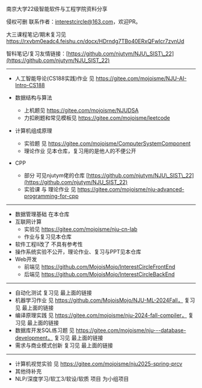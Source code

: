 南京大学22级智能软件与工程学院资料分享 

侵权可删 联系作者：interestcircle@163.com，欢迎PR。

大三课程笔记/期末复习见 https://rxvbm0eadc4.feishu.cn/docx/HDrndg7TBo40ERxQFwlcr7zvnUd

智科笔记/复习友情链接：[https://github.com/njutym/NJU\_SIST\_22](https://github.com/njutym/NJU_SIST_22)

---

- 人工智能导论(CS188实践)作业 见 https://gitee.com/mojoisme/NJU-AI-Intro-CS188
- 数据结构与算法
  - 上机题见 https://gitee.com/mojoisme/NJUDSA
  - 力扣刷题和常见模板见 https://gitee.com/mojoisme/leetcode
- 计算机组成原理
  - 实验题 见 https://gitee.com/mojoisme/ComputerSystemComponent
  - 理论作业 见本仓库，复习用的是他人的不便公开

- CPP 
  - 部分 可见njutym佬的仓库 [https://github.com/njutym/NJU\_SIST\_22](https://github.com/njutym/NJU_SIST_22)
  - 实验课 与 理论作业 见 https://gitee.com/mojoisme/nju-advanced-programming-for-cpp

---

- 数据管理基础 在本仓库
- 互联网计算 
  - 实验见 https://gitee.com/mojoisme/nju-cn-lab
  - 作业与复习见本仓库
- 软件工程Ⅱ改了 不具有参考性
- 操作系统实验不公开，理论作业、复习与PPT见本仓库
- Web开发 
  - 前端见 https://github.com/MojoisMojo/InterestCircleFrontEnd
  - 后端见 https://github.com/MojoisMojo/InterestCircleBackEnd 

---

- 自动化测试 复习见 最上面的链接
- 机器学习作业 见 https://github.com/MojoisMojo/NJU-ML-2024Fall， 复习见 最上面的链接
- 编译原理实践 见 https://gitee.com/mojoisme/nju-2024-fall-compiler， 复习见 最上面的链接
- 数据库开发SQL练习题  见 https://gitee.com/mojoisme/nju---database-development， 复习见 最上面的链接
- 需求与商业模式创新 复习见 最上面的链接

---

- 计算机视觉实验 见 https://gitee.com/mojoisme/nju2025-spring-prcv
- 其他待补充
- NLP/深度学习/软工3/软设/软质 项目 为小组项目
